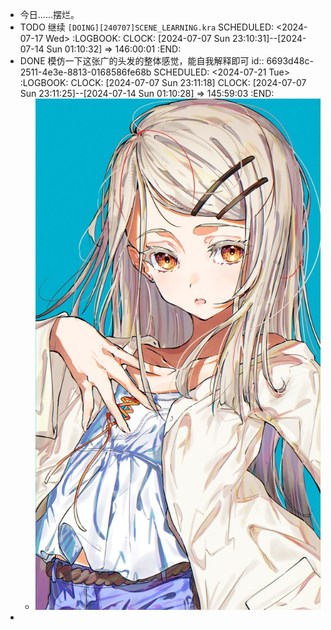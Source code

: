 - 今日……摆烂。
- TODO 继续 `[DOING][240707]SCENE_LEARNING.kra`
  SCHEDULED: <2024-07-17 Wed>
  :LOGBOOK:
  CLOCK: [2024-07-07 Sun 23:10:31]--[2024-07-14 Sun 01:10:32] =>  146:00:01
  :END:
- DONE 模仿一下这张广的头发的整体感觉，能自我解释即可 
  id:: 6693d48c-2511-4e3e-8813-0168586fe68b
  SCHEDULED: <2024-07-21 Tue>
  :LOGBOOK:
  CLOCK: [2024-07-07 Sun 23:11:18]
  CLOCK: [2024-07-07 Sun 23:11:25]--[2024-07-14 Sun 01:10:28] =>  145:59:03
  :END:
	- ![1720321532878.png](../assets/1720321532878_1720365306453_0.png)
-